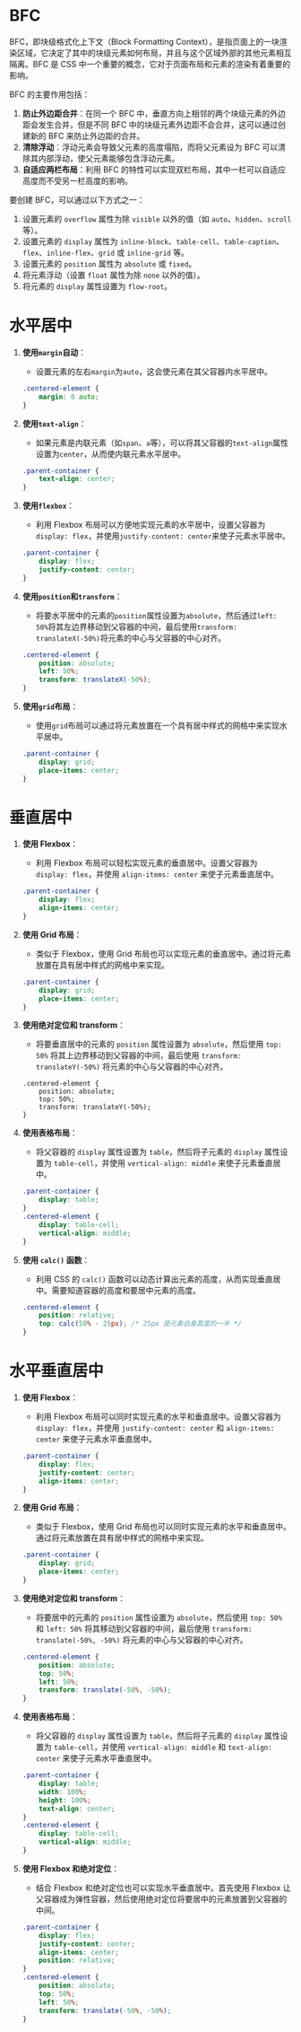 # BFC

BFC，即块级格式化上下文（Block Formatting Context），是指页面上的一块渲染区域，它决定了其中的块级元素如何布局，并且与这个区域外部的其他元素相互隔离。BFC 是 CSS 中一个重要的概念，它对于页面布局和元素的渲染有着重要的影响。

BFC 的主要作用包括：

1. **防止外边距合并**：在同一个 BFC 中，垂直方向上相邻的两个块级元素的外边距会发生合并，但是不同 BFC 中的块级元素外边距不会合并，这可以通过创建新的 BFC 来防止外边距的合并。
2. **清除浮动**：浮动元素会导致父元素的高度塌陷，而将父元素设为 BFC 可以清除其内部浮动，使父元素能够包含浮动元素。
3. **自适应两栏布局**：利用 BFC 的特性可以实现双栏布局，其中一栏可以自适应高度而不受另一栏高度的影响。

要创建 BFC，可以通过以下方式之一：

1. 设置元素的 `overflow` 属性为除 `visible` 以外的值（如 `auto`、`hidden`、`scroll` 等）。
2. 设置元素的 `display` 属性为 `inline-block`、`table-cell`、`table-caption`、`flex`、`inline-flex`、`grid` 或 `inline-grid` 等。
3. 设置元素的 `position` 属性为 `absolute` 或 `fixed`。
4. 将元素浮动（设置 `float` 属性为除 `none` 以外的值）。
5. 将元素的 `display` 属性设置为 `flow-root`。

# 水平居中

1. **使用`margin`自动**：

   - 设置元素的左右`margin`为`auto`，这会使元素在其父容器内水平居中。

   ```css
   .centered-element {
       margin: 0 auto;
   }
   ```

2. **使用`text-align`**：

   - 如果元素是内联元素（如`span`、`a`等），可以将其父容器的`text-align`属性设置为`center`，从而使内联元素水平居中。

   ```css
   .parent-container {
       text-align: center;
   }
   ```

3. **使用`flexbox`**：

   - 利用 Flexbox 布局可以方便地实现元素的水平居中，设置父容器为`display: flex`，并使用`justify-content: center`来使子元素水平居中。

   ```css
   .parent-container {
       display: flex;
       justify-content: center;
   }
   ```

4. **使用`position`和`transform`**：

   - 将要水平居中的元素的`position`属性设置为`absolute`，然后通过`left: 50%`将其左边界移动到父容器的中间，最后使用`transform: translateX(-50%)`将元素的中心与父容器的中心对齐。

   ```css
   .centered-element {
       position: absolute;
       left: 50%;
       transform: translateX(-50%);
   }
   ```

5. **使用`grid`布局**：

   - 使用`grid`布局可以通过将元素放置在一个具有居中样式的网格中来实现水平居中。

   ```css
   .parent-container {
       display: grid;
       place-items: center;
   }
   ```

# 垂直居中

1. **使用 Flexbox**：

   - 利用 Flexbox 布局可以轻松实现元素的垂直居中。设置父容器为 `display: flex`，并使用 `align-items: center` 来使子元素垂直居中。

   ```css
   .parent-container {
       display: flex;
       align-items: center;
   }
   ```

2. **使用 Grid 布局**：

   - 类似于 Flexbox，使用 Grid 布局也可以实现元素的垂直居中。通过将元素放置在具有居中样式的网格中来实现。

   ```css
   .parent-container {
       display: grid;
       place-items: center;
   }
   ```

3. **使用绝对定位和 transform**：

   - 将要垂直居中的元素的 `position` 属性设置为 `absolute`，然后使用 `top: 50%` 将其上边界移动到父容器的中间，最后使用 `transform: translateY(-50%)` 将元素的中心与父容器的中心对齐。

   ```
   .centered-element {
       position: absolute;
       top: 50%;
       transform: translateY(-50%);
   }
   ```

4. **使用表格布局**：

   - 将父容器的 `display` 属性设置为 `table`，然后将子元素的 `display` 属性设置为 `table-cell`，并使用 `vertical-align: middle` 来使子元素垂直居中。

   ```css
   .parent-container {
       display: table;
   }
   .centered-element {
       display: table-cell;
       vertical-align: middle;
   }
   ```

5. **使用 `calc()` 函数**：

   - 利用 CSS 的 `calc()` 函数可以动态计算出元素的高度，从而实现垂直居中。需要知道容器的高度和要居中元素的高度。

   ```css
   .centered-element {
       position: relative;
       top: calc(50% - 25px); /* 25px 是元素自身高度的一半 */
   }
   ```

# 水平垂直居中

1. **使用 Flexbox**：

   - 利用 Flexbox 布局可以同时实现元素的水平和垂直居中。设置父容器为 `display: flex`，并使用 `justify-content: center` 和 `align-items: center` 来使子元素水平垂直居中。

   ```css
   .parent-container {
       display: flex;
       justify-content: center;
       align-items: center;
   }
   ```

2. **使用 Grid 布局**：

   - 类似于 Flexbox，使用 Grid 布局也可以同时实现元素的水平和垂直居中。通过将元素放置在具有居中样式的网格中来实现。

   ```css
   .parent-container {
       display: grid;
       place-items: center;
   }
   ```

3. **使用绝对定位和 transform**：

   - 将要居中的元素的 `position` 属性设置为 `absolute`，然后使用 `top: 50%` 和 `left: 50%` 将其移动到父容器的中间，最后使用 `transform: translate(-50%, -50%)` 将元素的中心与父容器的中心对齐。

   ```css
   .centered-element {
       position: absolute;
       top: 50%;
       left: 50%;
       transform: translate(-50%, -50%);
   }
   ```

4. **使用表格布局**：

   - 将父容器的 `display` 属性设置为 `table`，然后将子元素的 `display` 属性设置为 `table-cell`，并使用 `vertical-align: middle` 和 `text-align: center` 来使子元素水平垂直居中。

   ```css
   .parent-container {
       display: table;
       width: 100%;
       height: 100%;
       text-align: center;
   }
   .centered-element {
       display: table-cell;
       vertical-align: middle;
   }
   ```

5. **使用 Flexbox 和绝对定位**：

   - 结合 Flexbox 和绝对定位也可以实现水平垂直居中。首先使用 Flexbox 让父容器成为弹性容器，然后使用绝对定位将要居中的元素放置到父容器的中间。

   ```css
   .parent-container {
       display: flex;
       justify-content: center;
       align-items: center;
       position: relative;
   }
   .centered-element {
       position: absolute;
       top: 50%;
       left: 50%;
       transform: translate(-50%, -50%);
   }
   ```